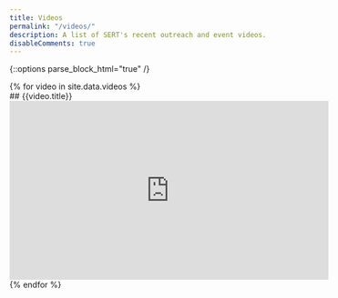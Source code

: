 ```yaml
---
title: Videos
permalink: "/videos/"
description: A list of SERT's recent outreach and event videos.
disableComments: true
---
```


<!--
    DO NOT EDIT THIS PAGE FROM SITELEAF
    DO NOT CLICK THE "SAVE" BUTTON IN SITELEAF

    CHANGES SHOULD ONLY BE MADE USING THIS LINK:
    https://github.com/SouthEugeneRoboticsTeam/SouthEugeneRoboticsTeam.github.io/blob/master/_data/videos.yml

    If you're not confident changing the website's
    code, please use your browser's back button or
    cancel button to leave this page. Clicking the
    "Save" or "Publish" button will cause damage to
    the website.

    If a change to this page is needed, talk to a member
    of the software team to get things sorted out.
 -->


{::options parse_block_html="true" /}

<div>
{% for video in site.data.videos %}
<div>
## {{video.title}}
<iframe width="560" height="315" src="https://www.youtube.com/embed/{{video.id}}" frameborder="0" allow="autoplay; encrypted-media" allowfullscreen></iframe>
</div>
{% endfor %}
</div>
